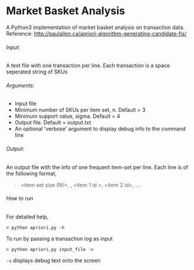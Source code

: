 # Market Basket Analysis

A Python3 implementation of market basket analysis on transaction data.
Reference: http://paulallen.ca/apriori-algorithm-generating-candidate-fis/

###### Input:
A text file with one transaction per line. Each transaction is a space seperated string of SKUs

###### Arguments:
- Input file
- Minimum number of SKUs per item set, n. Default = 3
- Minimum support value, sigma. Default = 4
- Output file. Default = output.txt
- An optional 'verbose' argument to display debug info to the command line

###### Output:
An output file with the info of one frequent item-set per line.
Each line is of the following format,
> <item set size (N)>, <co-occurrence frequency>, <item 1 id >, <item 2 id>, …. <item N id>

###### How to run
For detailed help, 
```
> python apriori.py -h
```

To run by passing a transaction log as input
```buildoutcfg
> python apriori.py input_file -v
```
`-v` displays debug text onto the screen